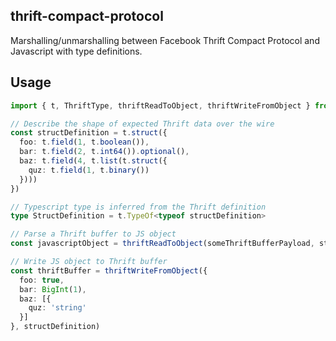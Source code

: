 ## thrift-compact-protocol

Marshalling/unmarshalling between Facebook Thrift Compact Protocol and Javascript with type definitions.

## Usage
```ts
import { t, ThriftType, thriftReadToObject, thriftWriteFromObject } from 'thrift-compact-protocol'

// Describe the shape of expected Thrift data over the wire
const structDefinition = t.struct({
  foo: t.field(1, t.boolean()),
  bar: t.field(2, t.int64()).optional(),
  baz: t.field(4, t.list(t.struct({
    quz: t.field(1, t.binary())
  })))
})

// Typescript type is inferred from the Thrift definition
type StructDefinition = t.TypeOf<typeof structDefinition>

// Parse a Thrift buffer to JS object
const javascriptObject = thriftReadToObject(someThriftBufferPayload, structDefinition)

// Write JS object to Thrift buffer
const thriftBuffer = thriftWriteFromObject({
  foo: true,
  bar: BigInt(1),
  baz: [{
    quz: 'string'
  }]
}, structDefinition)
```
